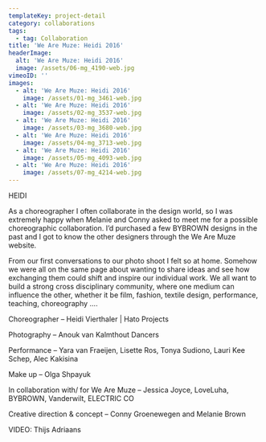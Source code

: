 ```yaml
---
templateKey: project-detail
category: collaborations
tags:
  - tag: Collaboration
title: 'We Are Muze: Heidi 2016'
headerImage:
  alt: 'We Are Muze: Heidi 2016'
  image: /assets/06-mg_4190-web.jpg
vimeoID: ''
images:
  - alt: 'We Are Muze: Heidi 2016'
    image: /assets/01-mg_3461-web.jpg
  - alt: 'We Are Muze: Heidi 2016'
    image: /assets/02-mg_3537-web.jpg
  - alt: 'We Are Muze: Heidi 2016'
    image: /assets/03-mg_3680-web.jpg
  - alt: 'We Are Muze: Heidi 2016'
    image: /assets/04-mg_3713-web.jpg
  - alt: 'We Are Muze: Heidi 2016'
    image: /assets/05-mg_4093-web.jpg
  - alt: 'We Are Muze: Heidi 2016'
    image: /assets/07-mg_4214-web.jpg
---
```


HEIDI

As a choreographer I often collaborate in the design world, so I was extremely happy when Melanie and Conny asked to meet me for a possible choreographic collaboration. I’d purchased a few BYBROWN designs in the past and I got to know the other designers through the We Are Muze website.

From our first conversations to our photo shoot I felt so at home. Somehow we were all on the same page about wanting to share ideas and see how exchanging them could shift and inspire our individual work. We all want to build a strong cross disciplinary community, where one medium can influence the other, whether it be film, fashion, textile design, performance, teaching, choreography ….

Choreographer – Heidi Vierthaler | Hato Projects

Photography – Anouk van Kalmthout Dancers

Performance – Yara van Fraeijen, Lisette Ros, Tonya Sudiono, Lauri Kee Schep, Alec Kakisina

Make up – Olga Shpayuk

In collaboration with/ for We Are Muze – Jessica Joyce, LoveLuha, BYBROWN, Vanderwilt, ELECTRIC CO

Creative direction & concept – Conny Groenewegen and Melanie Brown

VIDEO: Thijs Adriaans
